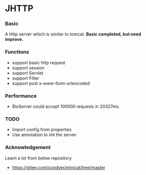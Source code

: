 # JHTTP

### Basic
A Http server which is similar to tomcat.
**Basic completed, but need improve.**

### Functions
- support basic http request
- support session
- support Servlet
- support Filter
- support post x-www-form-urlencoded

### Performance
- BioServer could accept 100000 requests in 20327ms.

### TODO
- Import config from properties
- Use annotation to init the server

### Acknowledgement
Learn a lot from below repository

- https://gitee.com/coodyer/minicat/tree/master